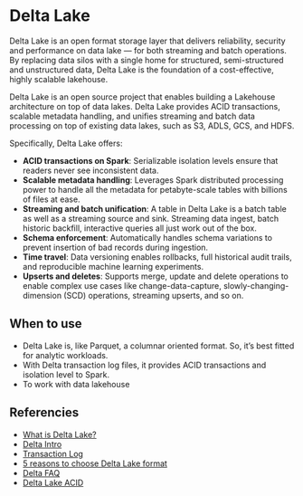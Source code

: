 # Delta Lake
Delta Lake is an open format storage layer that delivers reliability, security and performance 
on data lake — for both streaming and batch operations. By replacing data silos with 
a single home for structured, semi-structured and unstructured data, Delta Lake is the foundation 
of a cost-effective, highly scalable lakehouse.

Delta Lake is an open source project that enables building a Lakehouse architecture on top of data lakes.
Delta Lake provides ACID transactions, scalable metadata handling, and unifies streaming and 
batch data processing on top of existing data lakes, such as S3, ADLS, GCS, and HDFS.

Specifically, Delta Lake offers:
- **ACID transactions on Spark**: Serializable isolation levels ensure that readers never see inconsistent data.
- **Scalable metadata handling**: Leverages Spark distributed processing power to handle all the metadata for petabyte-scale tables with billions of files at ease.
- **Streaming and batch unification**: A table in Delta Lake is a batch table as well as a streaming source and sink. Streaming data ingest, batch historic backfill, interactive queries all just work out of the box.
- **Schema enforcement**: Automatically handles schema variations to prevent insertion of bad records during ingestion.
- **Time travel**: Data versioning enables rollbacks, full historical audit trails, and reproducible machine learning experiments.
- **Upserts and deletes**: Supports merge, update and delete operations to enable complex use cases like change-data-capture, slowly-changing-dimension (SCD) operations, streaming upserts, and so on.


## When to use
- Delta Lake is, like Parquet, a columnar oriented format. So, it’s best fitted for analytic workloads.
- With Delta transaction log files, it provides ACID transactions and isolation level to Spark.
- To work with data lakehouse 


## Referencies
- [What is Delta Lake?](https://databricks.com/product/delta-lake-on-databricks)
- [Delta Intro](https://docs.delta.io/latest/delta-intro.html)
- [Transaction Log](https://databricks.com/blog/2019/08/21/diving-into-delta-lake-unpacking-the-transaction-log.html)
- [5 reasons to choose Delta Lake format](https://medium.com/datalex/5-reasons-to-use-delta-lake-format-on-databricks-d9e76cf3e77d)
- [Delta FAQ](https://docs.microsoft.com/en-us/azure/databricks/delta/delta-faq)
- [Delta Lake ACID](https://towardsdatascience.com/delta-lake-with-spark-what-and-why-6d08bef7b963)
